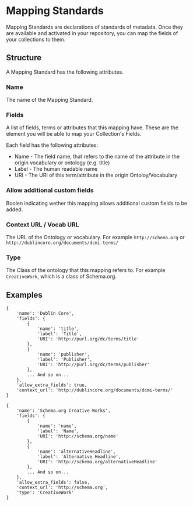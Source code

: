 # Mapping Standards

Mapping Standards are declarations of standards of metadata. Once they are available and activated in your repository, you can map the fields of your collections to them.

## Structure

A Mapping Standard has the following attributes.

### Name

The name of the Mapping Standard.

### Fields

A list of fields, terms or attributes that this mapping have. These are the element you will be able to map your Collection's Fields.

Each field has the following attributes:

* Name - The field name, that refers to the name of the attribute in the origin vocabulary or ontology (e.g. title)
* Label - The human readable name
* URI - The URI of this term/attribute in the origin Ontoloy/Vocabulary


### Allow additional custom fields

Boolen indicating wether this mapping allows additional custom fields to be added.

### Context URL / Vocab URL

The URL of the Ontology or vocabulary. For example `http://schema.org` or  `http://dublincore.org/documents/dcmi-terms/`

### Type

The Class of the ontology that this mapping refers to. For example `CreativeWork`, which is a class of Schema.org.

## Examples

```
{
	'name': 'Dublin Core',
	'fields': {
		{
			'name': 'title',
			'label': 'Title',
			'URI': 'http://purl.org/dc/terms/title'
		},
		{
			'name': 'publisher',
			'label': 'Publisher',
			'URI': 'http://purl.org/dc/terms/publisher'
		},
		... And so on...
	},
	'allow_extra_fields': true,
	'context_url': 'http://dublincore.org/documents/dcmi-terms/'
}
```

```
{
	'name': 'Schema.org Creative Works',
	'fields': {
		{
			'name': 'name',
			'label': 'Name',
			'URI': 'http://schema.org/name'
		},
		{
			'name': 'alternativeHeadline',
			'label': 'Alternative Headline',
			'URI': 'http://schema.org/alternativeHeadline'
		},
		... And so on...
	},
	'allow_extra_fields': false,
	'context_url': 'http://schema.org',
	'type': 'CreativeWork'
}
```

